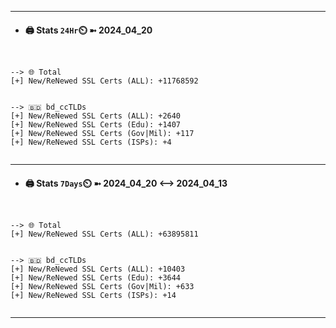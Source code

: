 

---
- #### 🖨️ **Stats** `24Hr`⏲️ ➼ 2024_04_20
```console


--> 🌐 Total
[+] New/ReNewed SSL Certs (ALL): +11768592


--> 🇧🇩 bd_ccTLDs
[+] New/ReNewed SSL Certs (ALL): +2640
[+] New/ReNewed SSL Certs (Edu): +1407
[+] New/ReNewed SSL Certs (Gov|Mil): +117
[+] New/ReNewed SSL Certs (ISPs): +4


```

---
- #### 🖨️ **Stats** `7Days`⏲️ ➼ 2024_04_20 <--> 2024_04_13
```console


--> 🌐 Total
[+] New/ReNewed SSL Certs (ALL): +63895811


--> 🇧🇩 bd_ccTLDs
[+] New/ReNewed SSL Certs (ALL): +10403
[+] New/ReNewed SSL Certs (Edu): +3644
[+] New/ReNewed SSL Certs (Gov|Mil): +633
[+] New/ReNewed SSL Certs (ISPs): +14


```

---

